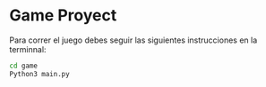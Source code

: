 # Game Proyect

Para correr el juego debes seguir las siguientes instrucciones en la terminnal:

```sh
cd game
Python3 main.py
```
